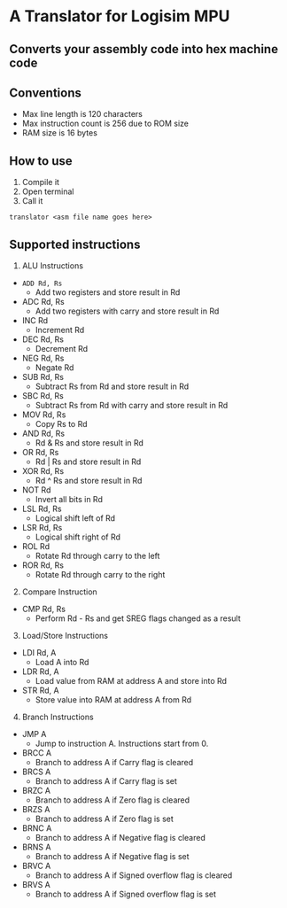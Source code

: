 # A Translator for Logisim MPU
## Converts your assembly code into hex machine code

## Conventions
* Max line length is 120 characters
* Max instruction count is 256 due to ROM size
* RAM size is 16 bytes
## How to use
1. Compile it
2. Open terminal
3. Call it
```
translator <asm file name goes here>
```

## Supported instructions

1. ALU Instructions
  * ```ADD Rd, Rs```
    * Add two registers and store result in Rd
  * ADC Rd, Rs
    * Add two registers with carry and store result in Rd
  * INC Rd
    * Increment Rd
  * DEC Rd, Rs
    * Decrement Rd
  * NEG Rd, Rs
    * Negate Rd
  * SUB Rd, Rs
    * Subtract Rs from Rd and store result in Rd
  * SBC Rd, Rs
    * Subtract Rs from Rd with carry and store result in Rd
  * MOV Rd, Rs
    * Copy Rs to Rd
  * AND Rd, Rs
    * Rd & Rs and store result in Rd
  * OR Rd, Rs
    * Rd | Rs and store result in Rd
  * XOR Rd, Rs
    * Rd ^ Rs and store result in Rd
  * NOT Rd
    * Invert all bits in Rd
  * LSL Rd, Rs
    * Logical shift left of Rd
  * LSR Rd, Rs
    * Logical shift right of Rd
  * ROL Rd
    * Rotate Rd through carry to the left
  * ROR Rd, Rs
    * Rotate Rd through carry to the right
2. Compare Instruction
  * CMP Rd, Rs 
    * Perform Rd - Rs and get SREG flags changed as a result
3. Load/Store Instructions
  * LDI Rd, A 
    * Load A into Rd
  * LDR Rd, A 
    * Load value from RAM at address A and store into Rd
  * STR Rd, A
    * Store value into RAM at address A from Rd
4. Branch Instructions
  * JMP A 
    * Jump to instruction A. Instructions start from 0.
  * BRCC A
    * Branch to address A if Carry flag is cleared
  * BRCS A
    * Branch to address A if Carry flag is set
  * BRZC A
    * Branch to address A if Zero flag is cleared
  * BRZS A
    * Branch to address A if Zero flag is set
  * BRNC A
    * Branch to address A if Negative flag is cleared
  * BRNS A
    * Branch to address A if Negative flag is set
  * BRVC A
    * Branch to address A if Signed overflow flag is cleared
  * BRVS A
    * Branch to address A if Signed overflow flag is set
